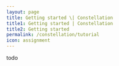 ```yaml
---
layout: page
title: Getting started \| Constellation
title1: Getting started | Constellation
title2: Getting started
permalink: /constellation/tutorial
icon: assignment
---
```


todo